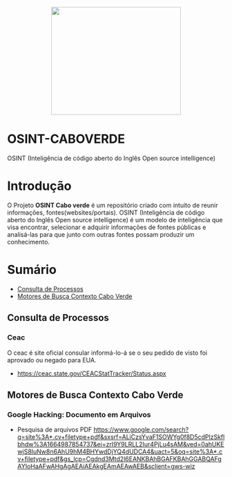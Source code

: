 <p align="center">
<img src=https://user-images.githubusercontent.com/7120422/193465689-a2b8ac6d-4742-4bc2-9e5b-d82abbaca8d4.png width="300" height="250" />

</p>

# OSINT-CABOVERDE
OSINT (Inteligência de código aberto do Inglês Open source intelligence)


# Introdução
O Projeto **OSINT Cabo verde** é um repositório criado com intuito de reunir informações, fontes(websites/portais). 
OSINT (Inteligência de código aberto do Inglês Open source intelligence) é um modelo de inteligência que visa encontrar, selecionar e adquirir informações de fontes públicas e analisá-las para que junto com outras fontes possam produzir um conhecimento.

# Sumário
* <a href="#processo">Consulta de Processos</a>
* <a href="#busca">Motores de Busca Contexto Cabo Verde</a>

<h2>Consulta de Processos<a name="processo"></a></h2>

### Ceac
O ceac é site oficial consular informá-lo-á se o seu pedido de visto foi aprovado ou negado para EUA.
* https://ceac.state.gov/CEACStatTracker/Status.aspx

<h2> Motores de Busca Contexto Cabo Verde<a name="busca"></a></h2>

### Google Hacking: Documento em Arquivos
* Pesquisa de arquivos PDF
https://www.google.com/search?q=site%3A*.cv+filetype+pdf&sxsrf=ALiCzsYvaF1SOWYg0f8D5cdPlzSkflbhdw%3A1664987854737&ei=zrI9Y9LRLL2Iur4PjLu4sAM&ved=0ahUKEwjS8IuNw8n6AhU9hM4BHYwdDjYQ4dUDCA4&uact=5&oq=site%3A*.cv+filetype+pdf&gs_lcp=Cgdnd3Mtd2l6EANKBAhBGAFKBAhGGABQAFgAYIoHaAFwAHgAgAEAiAEAkgEAmAEAwAEB&sclient=gws-wiz
